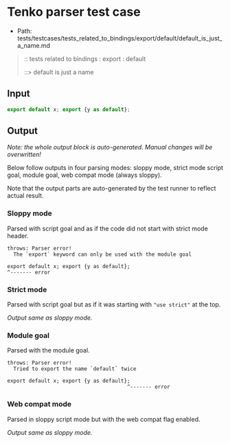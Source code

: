 # Tenko parser test case

- Path: tests/testcases/tests_related_to_bindings/export/default/default_is_just_a_name.md

> :: tests related to bindings : export : default
>
> ::> default is just a name

## Input


`````js
export default x; export {y as default};
`````

## Output

_Note: the whole output block is auto-generated. Manual changes will be overwritten!_

Below follow outputs in four parsing modes: sloppy mode, strict mode script goal, module goal, web compat mode (always sloppy).

Note that the output parts are auto-generated by the test runner to reflect actual result.

### Sloppy mode

Parsed with script goal and as if the code did not start with strict mode header.

`````
throws: Parser error!
  The `export` keyword can only be used with the module goal

export default x; export {y as default};
^------- error
`````

### Strict mode

Parsed with script goal but as if it was starting with `"use strict"` at the top.

_Output same as sloppy mode._

### Module goal

Parsed with the module goal.

`````
throws: Parser error!
  Tried to export the name `default` twice

export default x; export {y as default};
                                       ^------- error
`````


### Web compat mode

Parsed in sloppy script mode but with the web compat flag enabled.

_Output same as sloppy mode._
